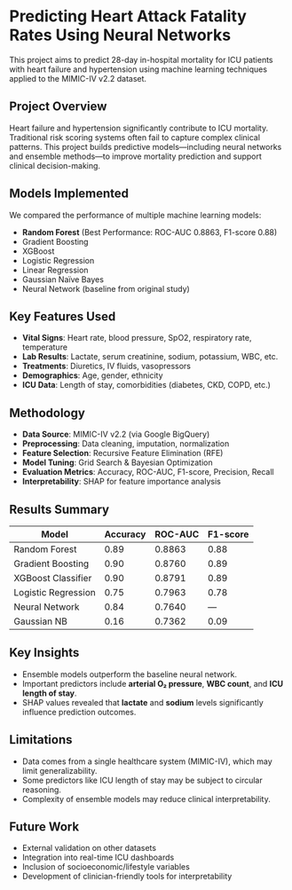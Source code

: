 # Predicting Heart Attack Fatality Rates Using Neural Networks

This project aims to predict 28-day in-hospital mortality for ICU patients with heart failure and hypertension using machine learning techniques applied to the MIMIC-IV v2.2 dataset.

##  Project Overview

Heart failure and hypertension significantly contribute to ICU mortality. Traditional risk scoring systems often fail to capture complex clinical patterns. This project builds predictive models—including neural networks and ensemble methods—to improve mortality prediction and support clinical decision-making.

##  Models Implemented

We compared the performance of multiple machine learning models:
- **Random Forest** (Best Performance: ROC-AUC 0.8863, F1-score 0.88)
- Gradient Boosting
- XGBoost
- Logistic Regression
- Linear Regression
- Gaussian Naïve Bayes
- Neural Network (baseline from original study)

##  Key Features Used

- **Vital Signs**: Heart rate, blood pressure, SpO2, respiratory rate, temperature  
- **Lab Results**: Lactate, serum creatinine, sodium, potassium, WBC, etc.  
- **Treatments**: Diuretics, IV fluids, vasopressors  
- **Demographics**: Age, gender, ethnicity  
- **ICU Data**: Length of stay, comorbidities (diabetes, CKD, COPD, etc.)

##  Methodology

- **Data Source**: MIMIC-IV v2.2 (via Google BigQuery)
- **Preprocessing**: Data cleaning, imputation, normalization
- **Feature Selection**: Recursive Feature Elimination (RFE)
- **Model Tuning**: Grid Search & Bayesian Optimization
- **Evaluation Metrics**: Accuracy, ROC-AUC, F1-score, Precision, Recall
- **Interpretability**: SHAP for feature importance analysis

##  Results Summary

| Model              | Accuracy | ROC-AUC | F1-score |
|-------------------|----------|---------|----------|
| Random Forest      | 0.89     | 0.8863  | 0.88     |
| Gradient Boosting  | 0.90     | 0.8760  | 0.89     |
| XGBoost Classifier | 0.90     | 0.8791  | 0.89     |
| Logistic Regression| 0.75     | 0.7963  | 0.78     |
| Neural Network     | 0.84     | 0.7640  | —        |
| Gaussian NB        | 0.16     | 0.7362  | 0.09     |

##  Key Insights

- Ensemble models outperform the baseline neural network.
- Important predictors include **arterial O₂ pressure**, **WBC count**, and **ICU length of stay**.
- SHAP values revealed that **lactate** and **sodium** levels significantly influence prediction outcomes.

##  Limitations

- Data comes from a single healthcare system (MIMIC-IV), which may limit generalizability.
- Some predictors like ICU length of stay may be subject to circular reasoning.
- Complexity of ensemble models may reduce clinical interpretability.

##  Future Work

- External validation on other datasets
- Integration into real-time ICU dashboards
- Inclusion of socioeconomic/lifestyle variables
- Development of clinician-friendly tools for interpretability

